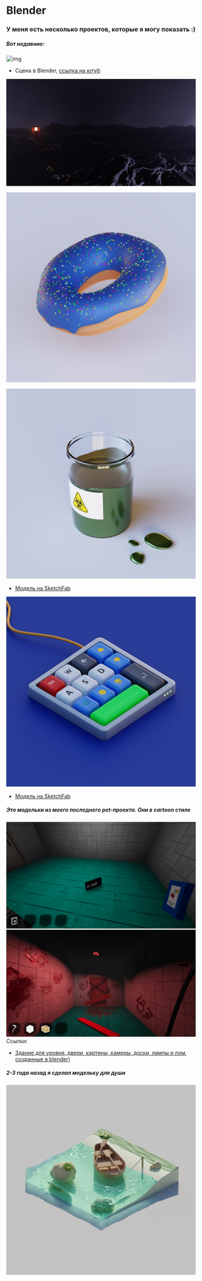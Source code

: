 # Blender
### У меня есть несколько проектов, которые я могу показать :)
##### Вот недавние:
![img](untitled.png)

-  Сцена в Blender, [ссылка на ютуб](https://youtu.be/dYtAC_AMAZg):

![img](0020.png)

![img](donut.png)

![img](res1.png)
- [Модель на SketchFab](https://sketchfab.com/3d-models/a-jar-with-a-dangerous-metallic-liquid-72e0458ae91c48079087c68565e874f1)

![img](res.png)
- [Модель на SketchFab](https://sketchfab.com/3d-models/keyboard-4f775cf34aff443680a65c7061d9ebe7)


##### Это модельки из моего последнего pet-проекта. Они в cartoon стиле
![img](CartoonGame.png)
![img](CartoonGame1.png)
Ссылки:
- [Здание для уровня, двери, картины, камеры, доски, лампы и лом, созданные в blender)](https://youtu.be/bIAdAnkS6GE)

##### 2-3 года назад я сделал модельку для души 
![img](1.jpg)
